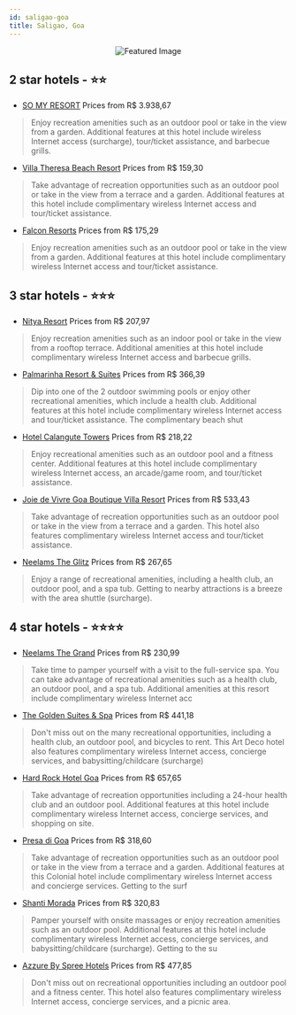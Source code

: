 ```yaml
---
id: saligao-goa
title: Saligao, Goa
---
```


<center><img src="https://i.travelapi.com/hotels/10000000/9030000/9022800/9022797/65caf563_z.jpg" alt="Featured Image" /></center>


##  2 star hotels - ⭐️⭐️

-    [SO MY RESORT](https://us.hurb.com/hotels/saligao/so-my-resort-JNP-JP022824?cmp=18055) Prices from R$ 3.938,67
   > Enjoy recreation amenities such as an outdoor pool or take in the view from a garden. Additional features at this hotel include wireless Internet access (surcharge), tour/ticket assistance, and barbecue grills.
-    [Villa Theresa Beach Resort](https://us.hurb.com/hotels/saligao/villa-theresa-beach-resort-JNP-JP251361?cmp=18055) Prices from R$ 159,30
   > Take advantage of recreation opportunities such as an outdoor pool or take in the view from a terrace and a garden. Additional features at this hotel include complimentary wireless Internet access and tour/ticket assistance.
-    [Falcon Resorts](https://us.hurb.com/hotels/saligao/falcon-resorts-JNP-JP00597T?cmp=18055) Prices from R$ 175,29
   > Enjoy recreation amenities such as an outdoor pool or take in the view from a garden. Additional features at this hotel include complimentary wireless Internet access and tour/ticket assistance.

##  3 star hotels - ⭐️⭐️⭐️

-    [Nitya Resort](https://us.hurb.com/hotels/saligao/nitya-resort-JNP-JP022692?cmp=18055) Prices from R$ 207,97
   > Enjoy recreation amenities such as an indoor pool or take in the view from a rooftop terrace. Additional amenities at this hotel include complimentary wireless Internet access and barbecue grills.
-    [Palmarinha Resort & Suites](https://us.hurb.com/hotels/saligao/palmarinha-resort-suites-JNP-JP022565?cmp=18055) Prices from R$ 366,39
   > Dip into one of the 2 outdoor swimming pools or enjoy other recreational amenities, which include a health club. Additional features at this hotel include complimentary wireless Internet access and tour/ticket assistance. The complimentary beach shut
-    [Hotel Calangute Towers](https://us.hurb.com/hotels/saligao/hotel-calangute-towers-JNP-JP022799?cmp=18055) Prices from R$ 218,22
   > Enjoy recreational amenities such as an outdoor pool and a fitness center. Additional features at this hotel include complimentary wireless Internet access, an arcade/game room, and tour/ticket assistance.
-    [Joie de Vivre Goa Boutique Villa Resort](https://us.hurb.com/hotels/saligao/joie-de-vivre-goa-boutique-villa-resort-JNP-JP077528?cmp=18055) Prices from R$ 533,43
   > Take advantage of recreation opportunities such as an outdoor pool or take in the view from a terrace and a garden. This hotel also features complimentary wireless Internet access and tour/ticket assistance.
-    [Neelams The Glitz](https://us.hurb.com/hotels/saligao/neelams-the-glitz-JNP-JP043195?cmp=18055) Prices from R$ 267,65
   > Enjoy a range of recreational amenities, including a health club, an outdoor pool, and a spa tub. Getting to nearby attractions is a breeze with the area shuttle (surcharge).

##  4 star hotels - ⭐️⭐️⭐️⭐️

-    [Neelams The Grand](https://us.hurb.com/hotels/saligao/neelams-the-grand-JNP-JP065670?cmp=18055) Prices from R$ 230,99
   > Take time to pamper yourself with a visit to the full-service spa. You can take advantage of recreational amenities such as a health club, an outdoor pool, and a spa tub. Additional amenities at this resort include complimentary wireless Internet acc
-    [The Golden Suites & Spa](https://us.hurb.com/hotels/saligao/the-golden-suites-spa-JNP-JP504157?cmp=18055) Prices from R$ 441,18
   > Don't miss out on the many recreational opportunities, including a health club, an outdoor pool, and bicycles to rent. This Art Deco hotel also features complimentary wireless Internet access, concierge services, and babysitting/childcare (surcharge)
-    [Hard Rock Hotel Goa](https://us.hurb.com/hotels/saligao/hard-rock-hotel-goa-JNP-JP570247?cmp=18055) Prices from R$ 657,65
   > Take advantage of recreation opportunities including a 24-hour health club and an outdoor pool. Additional features at this hotel include complimentary wireless Internet access, concierge services, and shopping on site.
-    [Presa di Goa](https://us.hurb.com/hotels/saligao/presa-di-goa-JNP-JP296536?cmp=18055) Prices from R$ 318,60
   > Take advantage of recreation opportunities such as an outdoor pool or take in the view from a terrace and a garden. Additional features at this Colonial hotel include complimentary wireless Internet access and concierge services. Getting to the surf 
-    [Shanti Morada](https://us.hurb.com/hotels/saligao/shanti-morada-JNP-JP800805?cmp=18055) Prices from R$ 320,83
   > Pamper yourself with onsite massages or enjoy recreation amenities such as an outdoor pool. Additional features at this hotel include complimentary wireless Internet access, concierge services, and babysitting/childcare (surcharge). Getting to the su
-    [Azzure By Spree Hotels](https://us.hurb.com/hotels/saligao/azzure-by-spree-hotels-JNP-JP022808?cmp=18055) Prices from R$ 477,85
   > Don't miss out on recreational opportunities including an outdoor pool and a fitness center. This hotel also features complimentary wireless Internet access, concierge services, and a picnic area.
